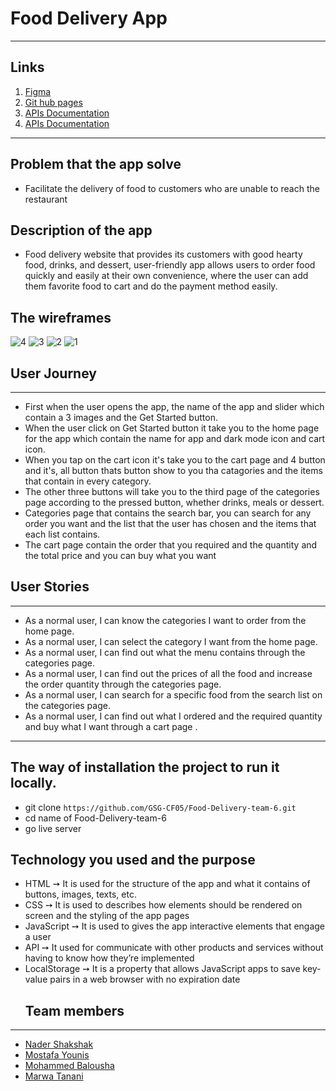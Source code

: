 # Food Delivery App

---

## Links

1. [Figma](https://www.figma.com/file/X96tSonYSExaHppt3NEHXz/Untitled?node-id=0%3A1)
2. [Git hub pages](https://nader-sh.github.io/Food-delivery/)
3. [APIs Documentation](https://www.themealdb.com/api.php?fbclid=IwAR2VOQO_RqXwG8_5qHhR2DQUK0UL3oJHXMdc-PF2dJkg8n3VeftW0tB2G98)
4. [APIs Documentation](https://www.themealdb.com/api.php?fbclid=IwAR2VOQO_RqXwG8_5qHhR2DQUK0UL3oJHXMdc-PF2dJkg8n3VeftW0tB2G98)

---

## Problem that the app solve

- Facilitate the delivery of food to customers who are unable to reach the restaurant

## Description of the app

- Food delivery website that provides its customers with good hearty food, drinks, and dessert, user-friendly app allows users to order food quickly and easily at their own convenience, where the user can add them favorite food to cart and do the payment method easily.

## The wireframes
![4](https://user-images.githubusercontent.com/64221231/166828173-55ae1068-7015-419f-bc5a-cf43d00c841f.jpg)
![3](https://user-images.githubusercontent.com/64221231/166828183-eeb046e9-6976-4996-9610-533d5598d205.jpg)
![2](https://user-images.githubusercontent.com/64221231/166828194-9f35ae78-2f4d-4e9a-b6bd-b41a03b9e97b.jpg)
![1](https://user-images.githubusercontent.com/64221231/166828207-8485c643-fe27-4a0d-ad2c-8f96c1fabedb.jpg)

## User Journey

---

- First when the user opens the app, the name of the app and slider which contain a 3 images and the Get Started button.
- When the user click on Get Started button it take you to the home page for the app which contain the name for app and dark mode icon and cart icon.
- When you tap on the cart icon it's take you to the cart page and 4 button and it's, all button thats button show to you tha catagories and the items that contain in every category.
- The other three buttons will take you to the third page of the categories page according to the pressed button, whether drinks, meals or dessert.
- Categories page that contains the search bar, you can search for any order you want and the list that the user has chosen and the items that each list contains.
- The cart page contain the order that you required and the quantity and the total price and you can buy what you want

## User Stories

---

- As a normal user, I can know the categories I want to order from the home page.
- As a normal user, I can select the category I want from the home page.
- As a normal user, I can find out what the menu contains through the categories page.
- As a normal user, I can find out the prices of all the food and increase the order quantity through the categories page.
- As a normal user, I can search for a specific food from the search list on the categories page.
- As a normal user, I can find out what I ordered and the required quantity and buy what I want through a cart page .

---

## The way of installation the project to run it locally.

- git clone `https://github.com/GSG-CF05/Food-Delivery-team-6.git`
- cd name of Food-Delivery-team-6
- go live server

## Technology you used and the purpose

- HTML ➙ It is used for the structure of the app and what it contains of buttons, images, texts, etc.
- CSS ➙ It is used to describes how elements should be rendered on screen and the styling of the app pages
- JavaScript ➙ It is used to gives the app interactive elements that engage a user
- API ➙ It used for communicate with other products and services without having to know how they’re implemented
- LocalStorage ➙ It is a property that allows JavaScript apps to save key-value pairs in a web browser with no expiration date
  ## Team members

---

- [Nader Shakshak](https://github.com/nadershakshak)
- [Mostafa Younis](https://github.com/mostafayounis01)
- [Mohammed Balousha](https://github.com/MohammedOmar123)
- [Marwa Tanani](https://github.com/MarwaKHTanani)
